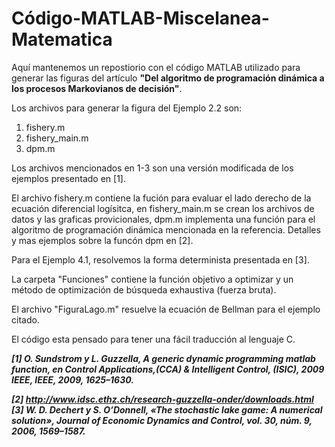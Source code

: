 Código-MATLAB-Miscelanea-Matematica
======================================
Aquí mantenemos un repostiorio con el código MATLAB utilizado para generar las figuras 
del artículo 
**"Del algoritmo de programación dinámica a los procesos Markovianos de decisión"**.

Los archivos para generar la figura del Ejemplo 2.2 son:
1. fishery.m
2. fishery_main.m
3. dpm.m

Los archivos mencionados en 1-3 son una versión modificada de los ejemplos presentado en [1].

El archivo fishery.m contiene la fución para evaluar el lado derecho de la ecuación diferencial logísitca,
en fishery_main.m  se crean los archivos de datos y las graficas provicionales, dpm.m implementa una función para el 
algoritmo de programación dinámica mencionada en la referencia. Detalles y mas ejemplos sobre la funcón dpm en [2].

Para el Ejemplo 4.1, resolvemos la forma determinista presentada en [3]. 

La carpeta "Funciones" contiene la función objetivo a optimizar y un 
método de optimización de búsqueda exhaustiva (fuerza bruta).

El archivo "FiguraLago.m" resuelve la ecuación de Bellman para el 
ejemplo citado.

El código esta pensado para tener una fácil traducción al lenguaje C.




***[1] O. Sundstrom y L. Guzzella, A generic dynamic programming matlab function, en
Control Applications,(CCA) & Intelligent Control, (ISIC), 2009 IEEE, IEEE, 2009,
1625–1630.***

***[2] http://www.idsc.ethz.ch/research-guzzella-onder/downloads.html***
***[3] W. D. Dechert y S. O’Donnell, «The stochastic lake game: A numerical 
solution», Journal of Economic Dynamics and Control, vol. 30, núm. 9, 
2006, 1569–1587.***
